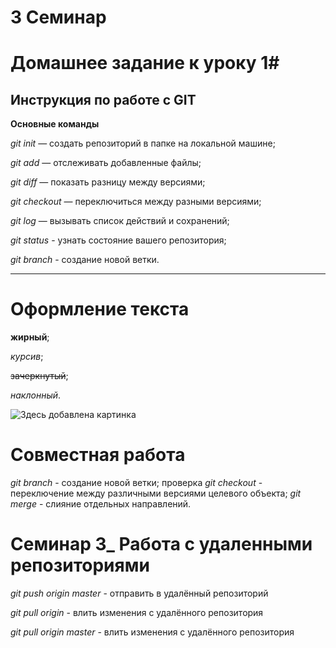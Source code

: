 # 3 Семинар
# Домашнее задание к уроку 1# 
## Инструкция по работе с GIT ##

**Основные команды**

*git init* — создать репозиторий в папке на локальной машине;

*git add* — отслеживать добавленные файлы;

*git diff* — показать разницу между версиями;

*git checkout* — переключиться между разными версиями;

*git log* — вызывать список действий и сохранений;

*git status* - узнать состояние вашего репозитория;

*git branch* - создание новой ветки.

***

# Оформление текста #

**жирный**;

*курсив*;

~~зачеркнутый~~;

_наклонный_.

![Здесь добавлена картинка](/0123.jpg)

# Совместная работа #

*git branch*  - создание новой ветки; проверка
*git checkout* - переключение между различными версиями целевого объекта;
*git merge* - слияние отдельных направлений.

# Семинар 3_ Работа с удаленными репозиториями

*git push origin master* - отправить в удалённый репозиторий

*git pull origin* - влить изменения с удалённого репозитория

*git pull origin master* - влить изменения с удалённого репозитория

